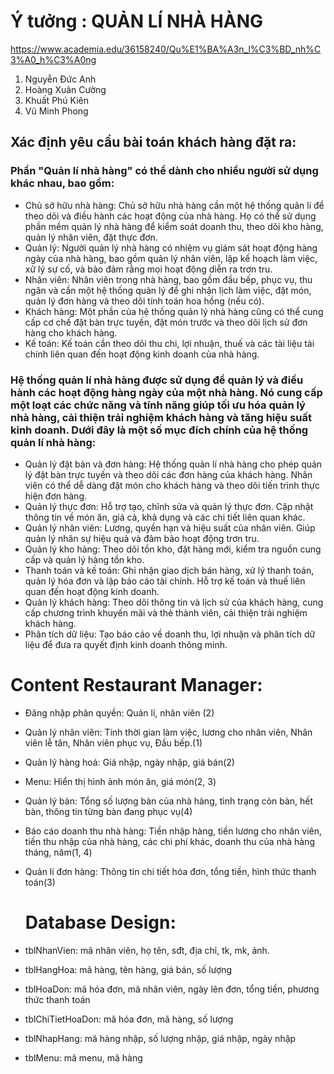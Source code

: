 # Ý tưởng : QUẢN LÍ NHÀ HÀNG
https://www.academia.edu/36158240/Qu%E1%BA%A3n_l%C3%BD_nh%C3%A0_h%C3%A0ng
  1. Nguyễn Đức Anh   
  2. Hoàng Xuân Cường 
  3. Khuất Phú Kiên 
  4. Vũ Minh Phong

## Xác định yêu cầu bài toán khách hàng đặt ra:
### Phần "Quản lí nhà hàng" có thể dành cho nhiều người sử dụng khác nhau, bao gồm:
- Chủ sở hữu nhà hàng: Chủ sở hữu nhà hàng cần một hệ thống quản lí để theo dõi và điều hành các hoạt động của nhà hàng. Họ có thể sử dụng phần mềm quản lý nhà hàng để kiểm soát doanh thu, theo dõi kho hàng, quản lý nhân viên, đặt thực đơn.
- Quản lý: Người quản lý nhà hàng có nhiệm vụ giám sát hoạt động hàng ngày của nhà hàng, bao gồm quản lý nhân viên, lập kế hoạch làm việc, xử lý sự cố, và bảo đảm rằng mọi hoạt động diễn ra trơn tru.
- Nhân viên: Nhân viên trong nhà hàng, bao gồm đầu bếp, phục vụ, thu ngân và cần một hệ thống quản lý để ghi nhận lịch làm việc, đặt món, quản lý đơn hàng và theo dõi tính toán hoa hồng (nếu có).
- Khách hàng: Một phần của hệ thống quản lý nhà hàng cũng có thể cung cấp cơ chế đặt bàn trực tuyến, đặt món trước và theo dõi lịch sử đơn hàng cho khách hàng.
- Kế toán: Kế toán cần theo dõi thu chi, lợi nhuận, thuế và các tài liệu tài chính liên quan đến hoạt động kinh doanh của nhà hàng.


### Hệ thống quản lí nhà hàng được sử dụng để quản lý và điều hành các hoạt động hàng ngày của một nhà hàng. Nó cung cấp một loạt các chức năng và tính năng giúp tối ưu hóa quản lý nhà hàng, cải thiện trải nghiệm khách hàng và tăng hiệu suất kinh doanh. Dưới đây là một số mục đích chính của hệ thống quản lí nhà hàng:
- Quản lý đặt bàn và đơn hàng: Hệ thống quản lí nhà hàng cho phép quản lý đặt bàn trực tuyến và theo dõi các đơn hàng của khách hàng. Nhân viên có thể dễ dàng đặt món cho khách hàng và theo dõi tiến trình thực hiện đơn hàng.
- Quản lý thực đơn: Hỗ trợ tạo, chỉnh sửa và quản lý thực đơn. Cập nhật thông tin về món ăn, giá cả, khả dụng và các chi tiết liên quan khác.
- Quản lý nhân viên: Lương, quyền hạn và hiệu suất của nhân viên. Giúp quản lý nhân sự hiệu quả và đảm bảo hoạt động trơn tru.
- Quản lý kho hàng: Theo dõi tồn kho, đặt hàng mới, kiểm tra nguồn cung cấp và quản lý hàng tồn kho.
- Thanh toán và kế toán: Ghi nhận giao dịch bán hàng, xử lý thanh toán, quản lý hóa đơn và lập báo cáo tài chính. Hỗ trợ kế toán và thuế liên quan đến hoạt động kinh doanh.
- Quản lý khách hàng: Theo dõi thông tin và lịch sử của khách hàng, cung cấp chương trình khuyến mãi và thẻ thành viên, cải thiện trải nghiệm khách hàng.
- Phân tích dữ liệu: Tạo báo cáo về doanh thu, lợi nhuận và phân tích dữ liệu để đưa ra quyết định kinh doanh thông minh.

# Content Restaurant Manager:
- Đăng nhập phân quyền: Quản lí, nhân viên (2)
- Quản lý nhân viên: Tính thời gian làm việc, lương cho nhân viên, Nhân viên lễ tân, Nhân viên phục vụ, Đầu bếp.(1)
- Quản lý hàng hoá: Giá nhập, ngày nhập, giá bán(2)
- Menu: Hiển thị hình ảnh món ăn, giá món(2, 3)
- Quản lý bàn: Tổng số lượng bàn của nhà hàng, tình trạng còn bàn, hết bàn, thông tin từng bàn đang phục vụ(4)
- Báo cáo doanh thu nhà hàng: Tiền nhập hàng, tiền lương cho nhân viên, tiền thu nhập của nhà hàng, các chi phí khác, doanh thu của nhà hàng tháng, năm(1, 4)
- Quản lí đơn hàng: Thông tin chi  tiết hóa đơn, tổng tiền, hình thức thanh toán(3)

  # Database Design:
- tblNhanVien: mã nhân viên, họ tên, sđt, địa chỉ, tk, mk, ảnh.
- tblHangHoa: mã hàng, tên hàng, giá bán, số lượng
- tblHoaDon: mã hóa đơn, mã nhân viên, ngày lên đơn, tổng tiền, phương thức thanh toán
- tblChiTietHoaDon: mã hóa đơn, mã hàng, số lượng
- tblNhapHang: mã hàng nhập, số lượng nhập, giá nhập, ngày nhập
- tblMenu: mã menu, mã hàng




